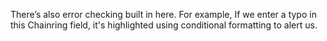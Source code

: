 There’s also error checking built in here. For example, If we enter a typo in this Chainring field, it's highlighted using conditional formatting to alert us.
